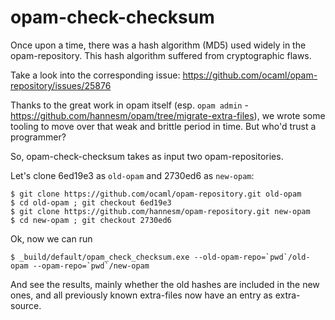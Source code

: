 # opam-check-checksum

Once upon a time, there was a hash algorithm (MD5) used widely in the
opam-repository. This hash algorithm suffered from cryptographic flaws.

Take a look into the corresponding issue: https://github.com/ocaml/opam-repository/issues/25876

Thanks to the great work in opam itself (esp. `opam admin` -
https://github.com/hannesm/opam/tree/migrate-extra-files), we wrote some
tooling to move over that weak and brittle period in time. But who'd trust a
programmer?

So, opam-check-checksum takes as input two opam-repositories.

Let's clone 6ed19e3 as `old-opam` and 2730ed6 as `new-opam`:
```
$ git clone https://github.com/ocaml/opam-repository.git old-opam
$ cd old-opam ; git checkout 6ed19e3
$ git clone https://github.com/hannesm/opam-repository.git new-opam
$ cd new-opam ; git checkout 2730ed6
```

Ok, now we can run
```
$ _build/default/opam_check_checksum.exe --old-opam-repo=`pwd`/old-opam --opam-repo=`pwd`/new-opam
```

And see the results, mainly whether the old hashes are included in the new ones, and all previously known extra-files now have an entry as extra-source.
